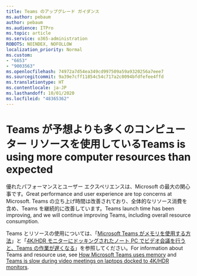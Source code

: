 ```yaml
---
title: Teams のアップグレード ガイダンス
ms.author: pebaum
author: pebaum
ms.audience: ITPro
ms.topic: article
ms.service: o365-administration
ROBOTS: NOINDEX, NOFOLLOW
localization_priority: Normal
ms.custom:
- "6653"
- "9003563"
ms.openlocfilehash: 74972a7d54ea349cd997509a59a9320256a7eee7
ms.sourcegitcommit: 9a39e7cff11854c54c717a2c0094bfdfefee4ffd
ms.translationtype: HT
ms.contentlocale: ja-JP
ms.lasthandoff: 10/01/2020
ms.locfileid: "48365362"
---
```

# <a name="teams-is-using-more-computer-resources-than-expected"></a><span data-ttu-id="1418f-102">Teams が予想よりも多くのコンピューター リソースを使用している</span><span class="sxs-lookup"><span data-stu-id="1418f-102">Teams is using more computer resources than expected</span></span>

<span data-ttu-id="1418f-103">優れたパフォーマンスとユーザー エクスペリエンスは、Microsoft の最大の関心事です。</span><span class="sxs-lookup"><span data-stu-id="1418f-103">Great performance and user experience are top concerns at Microsoft.</span></span> <span data-ttu-id="1418f-104">Teams の立ち上げ時間は改善されており、全体的なリソース消費を含め、Teams を継続的に改善しています。</span><span class="sxs-lookup"><span data-stu-id="1418f-104">Teams launch time has been improving, and we will continue improving Teams, including overall resource consumption.</span></span>  

<span data-ttu-id="1418f-105">Teams とリソースの使用については、「[Microsoft Teams がメモリを使用する方法](https://docs.microsoft.com/microsoftteams/teams-memory-usage-perf)」と「[4K/HDR モニターにドッキングされたノート PC でビデオ会議を行うと、Teams の作業が遅くなる](https://docs.microsoft.com/MicrosoftTeams/troubleshoot/known-issues/teams-slow-video-meetings-laptops-4k)」を参照してください。</span><span class="sxs-lookup"><span data-stu-id="1418f-105">For information about Teams and resource use, see [How Microsoft Teams uses memory](https://docs.microsoft.com/microsoftteams/teams-memory-usage-perf)  and  [Teams is slow during video meetings on laptops docked to 4K/HDR monitors](https://docs.microsoft.com/MicrosoftTeams/troubleshoot/known-issues/teams-slow-video-meetings-laptops-4k).</span></span>

